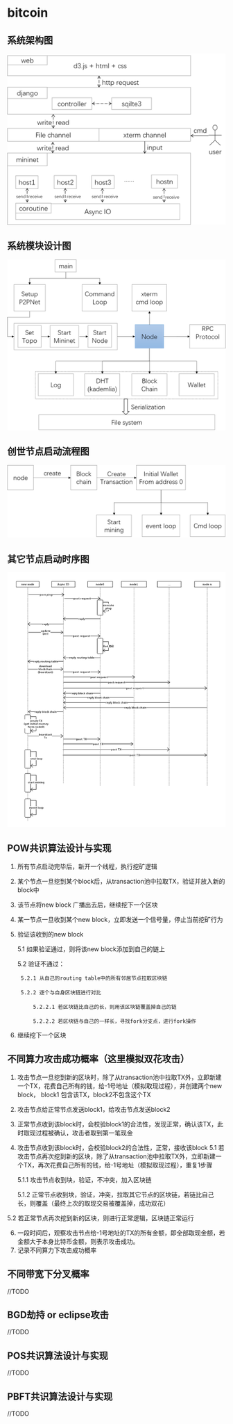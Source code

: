 # bitcoin

## 系统架构图
![image](https://github.com/131250106/bitcoin/blob/master/img/design.png)

## 系统模块设计图
![image](https://github.com/131250106/bitcoin/blob/master/img/module.png)

## 创世节点启动流程图
![image](https://github.com/131250106/bitcoin/blob/master/img/initialnode.png)

## 其它节点启动时序图
![image](https://github.com/131250106/bitcoin/blob/master/img/time.png)

## POW共识算法设计与实现
1. 所有节点启动完毕后，新开一个线程，执行挖矿逻辑
2. 某个节点一旦挖到某个block后，从transaction池中拉取TX，验证并放入新的block中
3. 该节点将new block 广播出去后，继续挖下一个区块
4. 某一节点一旦收到某个new block，立即发送一个信号量，停止当前挖矿行为
5. 验证该收到的new block

	5.1 如果验证通过，则将该new block添加到自己的链上
	
	5.2 验证不通过：
	
		5.2.1 从自己的routing table中的所有邻居节点拉取区块链
		
		5.2.2 逐个与自身区块链进行对比
		
			5.2.2.1 若区块链比自己的长，则用该区块链覆盖掉自己的链
			
			5.2.2.2 若区块链与自己的一样长，寻找fork分支点，进行fork操作
			
6. 继续挖下一个区块

## 不同算力攻击成功概率（这里模拟双花攻击）
1. 攻击节点一旦挖到新的区块时，除了从transaction池中拉取TX外，立即新建一个TX，花费自己所有的钱，给-1号地址（模拟取现过程），并创建两个new block，
block1 包含该TX，block2不包含这个TX
2. 攻击节点给正常节点发送block1，给攻击节点发送block2
3. 正常节点收到该block时，会校验block1的合法性，发现正常，确认该TX，此时取现过程被确认，攻击者取到第一笔现金
4. 攻击节点收到该block时，会校验block2的合法性，正常，接收该block
5.1 若攻击节点再次挖到新的区块，除了从transaction池中拉取TX外，立即新建一个TX，再次花费自己所有的钱，给-1号地址（模拟取现过程），重复1步骤
	
	5.1.1 攻击节点收到块，验证，不冲突，加入区块链
	
	5.1.2 正常节点收到块，验证，冲突，拉取其它节点的区块链，若链比自己长，则覆盖（最终上次的取现交易被覆盖掉，成功双花）
	
5.2 若正常节点再次挖到新的区块，则进行正常逻辑，区块链正常运行

6. 一段时间后，观察攻击节点给-1号地址的TX的所有金额，即全部取现金额，若金额大于本身比特币金额，则表示攻击成功。
7. 记录不同算力下攻击成功概率


## 不同带宽下分叉概率
//TODO

## BGD劫持 or eclipse攻击
//TODO

## POS共识算法设计与实现
//TODO

## PBFT共识算法设计与实现
//TODO

